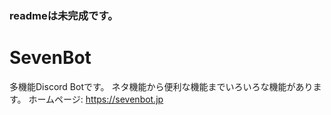 ### readmeは未完成です。
# SevenBot
多機能Discord Botです。
ネタ機能から便利な機能までいろいろな機能があります。
ホームページ: https://sevenbot.jp
